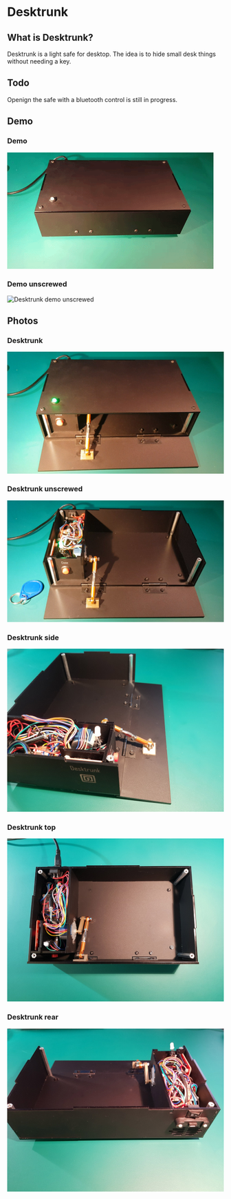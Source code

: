 # Desktrunk

## What is Desktrunk?
Desktrunk is a light safe for desktop. The idea is to hide small desk things without needing a key.

## Todo
Openign the safe with a bluetooth control is still in progress.

## Demo
### Demo
![Desktrunk demo](https://raw.githubusercontent.com/phoax/desktrunk/master/media/desktrunk-demo.gif)
### Demo unscrewed
![Desktrunk demo unscrewed](https://raw.githubusercontent.com/phoax/desktrunk/master/media/desktrunk-demo-unscrewed.gif)

## Photos
### Desktrunk
![Desktrunk demo unscrewed](https://raw.githubusercontent.com/phoax/desktrunk/master/media/desktrunk.jpg)
### Desktrunk unscrewed
![Desktrunk demo unscrewed](https://raw.githubusercontent.com/phoax/desktrunk/master/media/desktrunk-unscrewed.jpg)
### Desktrunk side
![Desktrunk demo unscrewed](https://raw.githubusercontent.com/phoax/desktrunk/master/media/desktrunk-side.jpg)
### Desktrunk top
![Desktrunk demo unscrewed](https://raw.githubusercontent.com/phoax/desktrunk/master/media/desktrunk-top.jpg)
### Desktrunk rear
![Desktrunk demo unscrewed](https://raw.githubusercontent.com/phoax/desktrunk/master/media/desktrunk-rear.jpg)
